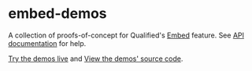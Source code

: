 # embed-demos

A collection of proofs-of-concept for Qualified's [Embed](https://www.qualified.io/embedded) feature. See [API documentation](https://andela-technology.github.io/qualified-embed/docs) for help.

[Try the demos live](https://qualified.github.io/embed-demos/demos) and [View the demos' source code](https://github.com/qualified/embed-demos/tree/master/demos).
